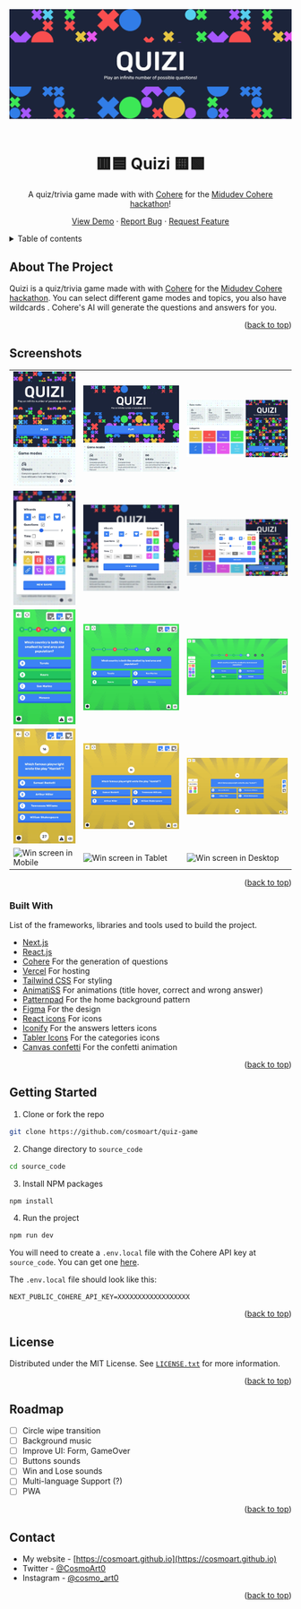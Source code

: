 <div id="top"></div>

<!-- PROJECT LOGO -->
<div align="center">
<a href="https://quizi.vercel.app"><img src="./readme/header.webp" alt="Instagram" /></a>
<br/>
<br />

  # 🟥🟦 Quizi 🟨🟩

A quiz/trivia game made with with [Cohere](https://midu.link/ia) for the [Midudev Cohere hackathon](https://github.com/midudev/midu-cohere-hackathon)!

  <a href="https://quizi.vercel.app">View Demo</a>
  ·
  <a href="https://github.com/cosmoart/quiz-game/issues">Report Bug</a>
  ·
  <a href="https://github.com/cosmoart/quiz-game/issues">Request Feature</a>
</div>



<!-- TABLE OF CONTENTS -->
<details>
<summary>Table of contents</summary>

- [About The Project](#about-the-project)
- [Screenshots](#screenshots)
- [Built With](#built-with)
- [Getting Started](#getting-started)
- [License](#license)
- [Contact](#contact)
</details>

<!-- ABOUT THE PROJECT -->
## About The Project

Quizi is a quiz/trivia game made with with [Cohere](https://midu.link/ia) for the [Midudev Cohere hackathon](https://github.com/midudev/midu-cohere-hackathon). You can select different game modes and topics, you also have wildcards . Cohere's AI will generate the questions and answers for you.

<p align="right">(<a href="#top">back to top</a>)</p>


<!-- SCREENSHOTS -->
## Screenshots

<table>
    <tr>
      <td>
          <img src="./readme/home_mobile.webp" width="100%" title="Home in Mobile"  />
      </td>
      <td>
          <img src="./readme/home_tablet.webp" width="100%" title="Home in Tablet"/>
      </td>
      <td>
          <img src="./readme/home_desktop.webp" width="100%" title="Home in Desktop"/>
      </td>
    </tr>
    <tr>
      <td>
          <img src="./readme/form_mobile.webp" width="100%" title="Form in Mobile"  />
      </td>
      <td>
          <img src="./readme/form_tablet.webp" width="100%" title="Form in Tablet"/>
      </td>
      <td>
          <img src="./readme/form_desktop.webp" width="100%" title="Form in Desktop"/>
      </td>
    </tr>
        <tr>
      <td>
          <img src="./readme/play_classic_mobile.webp" width="100%" title="Play, classic mode in Mobile"  />
      </td>
      <td>
          <img src="./readme/play_classic_tablet.webp" width="100%" title="Play, classic mode in Tablet"/>
      </td>
      <td>
          <img src="./readme/play_classic_desktop.webp" width="100%" title="Play, classic mode in Desktop"/>
      </td>
    </tr>
    <tr>
      <td>
          <img src="./readme/play_time_mobile.webp" width="100%" title="Play, time mode in Mobile"  />
      </td>
      <td>
          <img src="./readme/play_time_tablet.webp" width="100%" title="Play, time mode in Tablet"/>
      </td>
      <td>
          <img src="./readme/play_time_desktop.webp" width="100%" title="Play, time mode in Desktop"/>
      </td>
    </tr>
          <tr>
      <td>
          <img src="./readme/win_mobile.webp" width="100%" title="Win screen in Mobile"  />
      </td>
      <td>
          <img src="./readme/win_tablet.webp" width="100%" title="Win screen in Tablet"/>
      </td>
      <td>
          <img src="./readme/win_desktop.webp" width="100%" title="Win screen in Desktop"/>
      </td>
    </tr>
</table>

<p align="right">(<a href="#top">back to top</a>)</p>


### Built With

List of the frameworks, libraries and tools used to build the project.

* [Next.js](https://nextjs.org/)
* [React.js](https://reactjs.org/)
* [Cohere](https://midu.link/ia) For the generation of questions
* [Vercel](https://vercel.com/) For hosting
* [Tailwind CSS](https://tailwindcss.com/) For styling
* [AnimatiSS](https://xsgames.co/animatiss/) For animations (title hover, correct and wrong answer)
* [Patternpad](https://patternpad.com/editor.html) For the home background pattern
* [Figma](https://www.figma.com/) For the design
* [React icons](https://react-icons.github.io/react-icons/) For icons
* [Iconify](https://iconify.design) For the answers letters icons
* [Tabler Icons](https://tablericons.com) For the categories icons
* [Canvas confetti](https://www.npmjs.com/package/canvas-confetti) For the confetti animation

<p align="right">(<a href="#top">back to top</a>)</p>


<!-- GETTING STARTED -->
## Getting Started

1. Clone or fork the repo
```sh
git clone https://github.com/cosmoart/quiz-game
```
2. Change directory to `source_code`
```sh
cd source_code
```
3. Install NPM packages
```sh
npm install
```
4. Run the project
```sh
npm run dev
```

You will need to create a `.env.local` file with the Cohere API key at `source_code`. You can get one [here](https://midu.link/ia).

The `.env.local` file should look like this:

```
NEXT_PUBLIC_COHERE_API_KEY=XXXXXXXXXXXXXXXXXX
```

<p align="right">(<a href="#top">back to top</a>)</p>



<!-- LICENSE -->
## License

Distributed under the MIT License. See [`LICENSE.txt`](https://github.com/cosmoart/quiz-game/blob/main/LICENCE) for more information.

<p align="right">(<a href="#top">back to top</a>)</p>


<!-- ROADMAP -->
## Roadmap

- [ ] Circle wipe transition
- [ ] Background music
- [ ] Improve UI: Form, GameOver
- [ ] Buttons sounds
- [ ] Win and Lose sounds
- [ ] Multi-language Support (?)
- [ ] PWA

<p align="right">(<a href="#top">back to top</a>)</p>

<!-- CONTACT -->
## Contact

-   My website - [https://cosmoart.github.io](https://cosmoart.github.io)
-   Twitter - [@CosmoArt0](https://twitter.com/cosmoart0)
-   Instagram - [@cosmo_art0](https://www.instagram.com/cosmo_art0/)

<p align="right">(<a href="#top">back to top</a>)</p>
